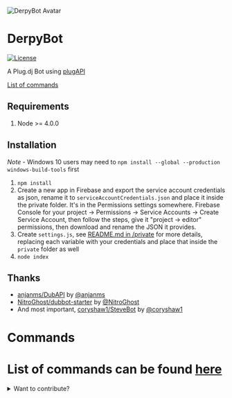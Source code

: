 ![DerpyBot Avatar](http://i.imgur.com/p999E1u.png)
# DerpyBot 

[![License](http://img.shields.io/:license-mit-blue.svg)](https://github.com/franciscog/DerpyBot/blob/master/LICENSE)

A Plug.dj Bot using [plugAPI](https://github.com/plugCubed/plugAPI)

[List of commands](#commands)

## Requirements
1. Node >= 4.0.0

## Installation

*Note* - Windows 10 users may need to `npm install --global --production windows-build-tools` first

1. `npm install`
2. Create a new app in Firebase and export the service account credentials as json, rename it to `serviceAccountCredentials.json` and place it inside the private folder. It's in the Permissions settings somewhere.  Firebase Console for your project -> Permissions -> Service Accounts -> Create Service Account,  then follow the steps, give it "project -> editor" permissions, then download and rename the JSON it provides.
3. Create `settings.js`, see [README.md in /private](private/README.md) for more details, replacing each variable with your credentials and place that inside the `private` folder as well
4. `node index`

## Thanks
* [anjanms/DubAPI](https://github.com/anjanms/DubAPI) by [@anjanms](https://github.com/anjanms)
* [NitroGhost/dubbot-starter](https://github.com/NitroGhost/dubbot-starter) by [@NitroGhost](https://github.com/NitroGhost)
* And most important, [coryshaw1/SteveBot](https://github.com/coryshaw1/SteveBot) by [@coryshaw1](https://github.com/coryshaw1)

# Commands
# List of commands can be found [here](http://franciscog.com/DerpyBot/commands/)

<details>
  <summary>Want to contribute?</summary>
  
  # Contributing
  
  Fork this repo    
  Create Pull Requests 

  DerpyBot uses Firebase for its database so I need to grant you access. I've setup a development database in there that contributors will solely be using for now. Please DM me in Chillout Mixer's Discord channel with your email so that I can add you to the project. You'll need to download a json account credentials file.  

  I'll provide you with the firebase url

  You'll also need your own of the following API keys:
  - [SoundCloud](https://developers.soundcloud.com/)
  - [YouTube Data Api](https://developers.google.com/youtube/v3/getting-started)

  Both are just used to get data for the currently playing song

  ----
  I'm slowly converting everything into async/await functions so here's something about the firebase calls in `repo.js`

  With async/await you need to try/catch errors but I don't want to have a bunch of try/catches everywhere because that
  will get unruly so this is what I'm doing:

  in `repo.js` all of the functions should (eventually) by `async` and do not put any try/catch inside of them (with one caveat below). You should allow them to throw errors and put your try/catches in the modules that is calling them.

  The one caveat is if it is an internal function that is only being called from within `repo.js`.  For example `insertUser` is internal so it needs a try/catch
</details>

